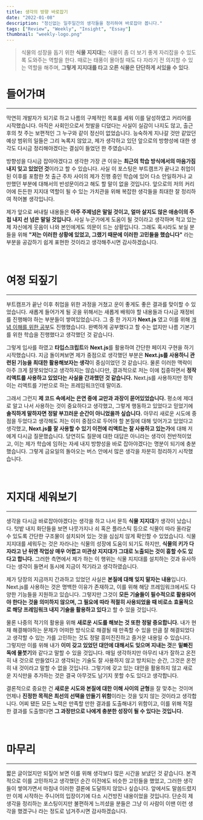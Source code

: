 ```yaml
---
title: 생각의 방향 바로잡기
date: "2022-01-08"
description: "정신없는 일주일간의 생각들을 정리하여 바로잡아 봅니다."
tags: ["Review", "Weekly", "Insight", "Essay"]
thumbnail: "weekly-logo.png"
---
```


> 식물의 성장을 돕기 위한 **식물 지지대**는 식물이 좀 더 보기 좋게 자리잡을 수 있도록 도와주는 역할을 한다. 때로는 태풍이 몰아칠 때도 다 자라기 전 의지할 수 있는 역할을 해주며, **그렇게 지지대를 타고 오른 식물은 단단하게 서있을 수 있다**.

# 들어가며

---

막연히 개발자가 되기로 하고 나름의 구체적인 목표를 세워 이를 달성하였고 커리어를 시작했습니다. 아직은 사회인으로서 첫발을 디뎠다는 사실이 실감이 나지도 않고, 출근 후의 첫 주는 보편적인 그 누구와 같이 정신이 없었습니다. 능숙하게 지나갈 것만 같았던 예상 범위의 일들은 그리 녹록지 않았고, 제가 생각하고 있던 앞으로의 방향성에 대한 생각도 다시금 정리해야겠다는 결심이 들었던 한 주였습니다.

방향성을 다시금 잡아야겠다고 생각한 가장 큰 이유는 **최근의 학습 방식에서의 마음가짐 내지 잊고 있었던 것**이라고 할 수 있습니다. 사실 이 포스팅은 부트캠프가 끝나고 취업이 된 이후를 포함한 첫 출근 주차 사이의 제가 진행 중인 학습에 있어 다소 안일하거나 교만했던 부분에 대해서의 반성문이라고 해도 할 말이 없을 것입니다. 앞으로의 저의 커리어에 든든한 지지대 역할이 될 수 있는 가치관을 위해 복잡한 생각들을 최대한 잘 정리하여 적어볼 생각입니다.

제가 앞으로 써내릴 내용들은 **아주 주제넘은 말일 것이고, 얼마 살지도 않은 애송이의 주접 내지 선 넘은 말일 것입니다.** 사실 누군가에게 도움이 될 것이라고 생각하며 적고 있는 제 자신에게 웃음이 나와 본인에게도 의문이 드는 상황입니다. 그래도 혹시라도 보실 분들을 위해 **"저는 이러한 상황에 있었고, 그랬기 때문에 이러한 고민들을 했습니다"** 라는 부분을 공감하기 쉽게 표현한 것이라고 생각해주시면 감사하겠습니다.

<br/>

# 여정 되짚기

---

부트캠프가 끝난 이후 취업을 위한 과정을 거쳤고 운이 좋게도 좋은 결과를 맞이할 수 있었습니다. 새롭게 들어가게 될 곳을 위해서는 새롭게 배워야 할 내용들과 다시금 재정비를 진행해야 하는 부분들이 쌓여있었습니다. 그 중 한 가지가 **Next.js** 였고 이를 위해 [개념 이해를 위한 공부](https://acid-log.vercel.app/posts/nextjs-basics)도 진행했습니다. 완벽하게 공부했다고 할 수는 없지만 나름 기본기를 위한 학습을 진행했다고 생각했던 것 같습니다.

그렇게 입사를 하였고 **타입스크립트**와 **Next.js**를 활용하여 간단한 페이지 구현을 하기 시작했습니다. 지금 돌이켜보면 제가 중점으로 생각했던 부분은 **Next.js를 사용하니 관련된 기능을 최대한 활용해보자는 생각**이 중심이었던 것 같습니다. 물론 이러한 맥락이 아주 크게 잘못되었다고 생각하지는 않습니다만, 결과적으로 저는 이에 집중하면서 **정작 리액트를 사용하고 있었다는 사실을 간과했던 것 같습니다.** Next.js를 사용하지만 정작 이는 리액트를 기반으로 하는 프레임워크인데 말이죠.

그래서 그런지 **제 코드 속에서는 은연 중에 교만과 과장이 묻어있었습니다.** 평소에 제대로 알고 나서 사용하는 것이 중요하다고 생각했고, 그렇게 행동하고 있었다고 믿었기에 **솔직하게 말하자면 정말 부끄러운 순간이 아니었을까 싶습니다.** 아무리 새로운 시도에 중점을 두었다고 생각해도 저는 이미 중점으로 두어야 할 본질에 대해 잊어가고 있었다고 생각했고, **Next.js를 잘 사용할 수 있기 이전에 리액트는 잘 사용하고 있는가**에 대해 저에게 다시금 질문했습니다. 당연히도 질문에 대한 대답은 아니라는 생각이 전반적이었고, 이는 제가 학습에 임하는 자세 내지 방향성을 바로 잡아야겠다는 명분이 되기에 충분했습니다. 그렇게 금요일의 돌아오는 버스 안에서 많은 생각을 차분히 정리하기 시작했습니다.

</br>

# 지지대 세워보기

---

생각을 다시금 바로잡아야겠다는 생각을 하고 나서 문득 **식물 지지대**가 생각이 났습니다. 텃밭 내지 화단들을 보면 나뭇가지나 쇠 혹은 플라스틱 등으로 식물이 따라 올라갈 수 있도록 간단한 구조물이 설치되어 있는 것을 심심치 않게 확인할 수 있었습니다. 식물 지지대를 세워두는 것은 자라나는 식물의 성장에 도움이 되기도 하지만, **식물의 키가 다 자라고 난 뒤엔 작업상 매우 어렵고 미관상 지지대가 그대로 노출되는 것이 흉할 수도 있다고 합니다.** 그러한 측면에서 제가 하는 이 행위는 식물 지지대를 설치하는 것과 유사하다는 생각이 들면서 동시에 지금이 적기라고 생각하였습니다.

제가 당장의 지금까지 간과하고 있었던 사실은 **본질에 대해 잊지 말자는 내용**입니다. Next.js를 사용하는 것은 명백한 이유가 존재하고, 이를 위해 해당 프레임워크에서도 다양한 기능들을 지원하고 있습니다. 그렇지만 그것이 **모든 기술들이 필수적으로 활용돠어야 한다는 것을 의미하지 않으며, 그 필요에 따라 적절히 사용되었을 때 비로소 효율적으로 해당 프레임워크 내지 기술을 활용하고 있다**고 할 수 있을 것입니다.

물론 나중의 적기의 활용을 위해 **새로운 시도를 해보는 것 또한 정말 중요합니다.** 내가 현재 해결해야하는 문제가 어떠한 방식으로 해결될 때 만족할 수 있을 만큼 잘 해결되었다고 생각할 수 있는 가를 고민하는 것도 정말 흥미진진하고 즐거운 내용일 수 있습니다. 그렇지만 이를 위해 내가 **이미 갖고 있었던 대안에 대해서도 잊으며 지내는 것**은 **밑빠진 독에 물붓기**와 같다고 말할 수 있을 것입니다. 매일 생각하지만 아무리 내가 잘하고 온전히 내 것으로 만들었다고 생각되는 기술도 잘 사용하지 않고 방치되는 순간, 그것은 온전히 내 것이라고 말할 수 없을 것입니다. 그렇기에 갖고 있는 대안을 활용하지 않고 새로운 지식만을 추가하는 것은 결국 아무것도 남기지 못할 수도 있다고 생각합니다.

결론적으로 중요한 건 **새로운 시도와 본질에 대한 이해 사이의 균형**을 잘 맞추는 것이며 언제나 **진정한 목적은 최선의 선택을 만들기 위함**이라는 것을 잊지 않는 것이라고 생각합니다. 어찌 됐든 모든 노력은 만족할 만한 결과를 도출해내기 위함이고, 이를 위해 적절한 결과를 도출했다면 **그 과정만으로 나에게 충분한 성장이 될 수 있다는 것입니다.**

<br/>

# 마무리

---

짧은 글이었지만 되짚어 보면 이를 위해 생각보다 많은 시간을 보냈던 것 같습니다. 본격적으로 이를 고민하자고 생각했던 순간 이전에도 비슷한 고민들을 했었고, 그러한 생각들이 쌓여가면서 마침내 이러한 결론에 도달하지 않았나 싶습니다. 앞에서도 말씀드렸지만 이제 시작하는 주니어의 입장이기에 다소 시건방진 내용이었을 것입니다. 단순히 제 생각을 정리하는 포스팅이지만 불편하게 느끼셨을 분들은 그냥 이 사람이 이땐 이런 생각을 했겠구나 라는 정도로 넘겨주시면 감사하겠습니다.
